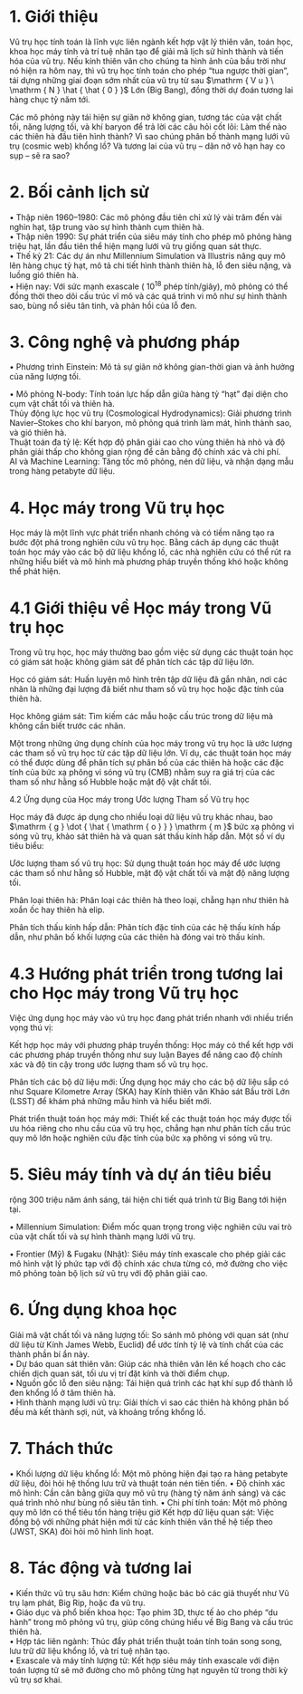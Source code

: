

# 1. Giới thiệu

Vũ trụ học tính toán là lĩnh vực liên ngành kết hợp vật lý thiên văn, toán học, khoa học máy tính và trí tuệ nhân tạo để giải mã lịch sử hình thành và tiến hóa của vũ trụ. Nếu kính thiên văn cho chúng ta hình ảnh của bầu trời như nó hiện ra hôm nay, thì vũ trụ học tính toán cho phép “tua ngược thời gian”, tái dựng những giai đoạn sớm nhất của vũ trụ từ sau $\mathrm { V u } \ \mathrm { N } \hat { \hat { 0 } }$ Lớn (Big Bang), đồng thời dự đoán tương lai hàng chục tỷ năm tới.

Các mô phỏng này tái hiện sự giãn nở không gian, tương tác của vật chất tối, năng lượng tối, và khí baryon để trả lời các câu hỏi cốt lõi: Làm thế nào các thiên hà đầu tiên hình thành? Vì sao chúng phân bố thành mạng lưới vũ trụ (cosmic web) khổng lồ? Và tương lai của vũ trụ – dãn nở vô hạn hay co sụp – sẽ ra sao?

# 2. Bối cảnh lịch sử

• Thập niên 1960–1980: Các mô phỏng đầu tiên chỉ xử lý vài trăm đến vài nghìn hạt, tập trung vào sự hình thành cụm thiên hà.   
• Thập niên 1990: Sự phát triển của siêu máy tính cho phép mô phỏng hàng triệu hạt, lần đầu tiên thể hiện mạng lưới vũ trụ giống quan sát thực.   
• Thế kỷ 21: Các dự án như Millennium Simulation và Illustris nâng quy mô lên hàng chục tỷ hạt, mô tả chi tiết hình thành thiên hà, lỗ đen siêu nặng, và luồng gió thiên hà.   
• Hiện nay: Với sức mạnh exascale ( $1 0 ^ { 1 8 }$ phép tính/giây), mô phỏng có thể đồng thời theo dõi cấu trúc vĩ mô và các quá trình vi mô như sự hình thành sao, bùng nổ siêu tân tinh, và phản hồi của lỗ đen.

# 3. Công nghệ và phương pháp

• Phương trình Einstein: Mô tả sự giãn nở không gian-thời gian và ảnh hưởng của năng lượng tối.



• Mô phỏng N-body: Tính toán lực hấp dẫn giữa hàng tỷ “hạt” đại diện cho cụm vật chất tối và thiên hà.   
Thủy động lực học vũ trụ (Cosmological Hydrodynamics): Giải phương trình Navier–Stokes cho khí baryon, mô phỏng quá trình làm mát, hình thành sao, và gió thiên hà.   
Thuật toán đa tỷ lệ: Kết hợp độ phân giải cao cho vùng thiên hà nhỏ và độ phân giải thấp cho không gian rộng để cân bằng độ chính xác và chi phí.   
AI và Machine Learning: Tăng tốc mô phỏng, nén dữ liệu, và nhận dạng mẫu trong hàng petabyte dữ liệu.

# 4. Học máy trong Vũ trụ học

Học máy là một lĩnh vực phát triển nhanh chóng và có tiềm năng tạo ra bước đột phá trong nghiên cứu vũ trụ học. Bằng cách áp dụng các thuật toán học máy vào các bộ dữ liệu khổng lồ, các nhà nghiên cứu có thể rút ra những hiểu biết và mô hình mà phương pháp truyền thống khó hoặc không thể phát hiện.

# 4.1 Giới thiệu về Học máy trong Vũ trụ học

Trong vũ trụ học, học máy thường bao gồm việc sử dụng các thuật toán học có giám sát hoặc không giám sát để phân tích các tập dữ liệu lớn.

Học có giám sát: Huấn luyện mô hình trên tập dữ liệu đã gắn nhãn, nơi các nhãn là những đại lượng đã biết như tham số vũ trụ học hoặc đặc tính của thiên hà.

Học không giám sát: Tìm kiếm các mẫu hoặc cấu trúc trong dữ liệu mà không cần biết trước các nhãn.

Một trong những ứng dụng chính của học máy trong vũ trụ học là ước lượng các tham số vũ trụ học từ các tập dữ liệu lớn. Ví dụ, các thuật toán học máy có thể được dùng để phân tích sự phân bố của các thiên hà hoặc các đặc tính của bức xạ phông vi sóng vũ trụ (CMB) nhằm suy ra giá trị của các tham số như hằng số Hubble hoặc mật độ vật chất tối.

4.2 Ứng dụng của Học máy trong Ước lượng Tham số Vũ trụ học



Học máy đã được áp dụng cho nhiều loại dữ liệu vũ trụ khác nhau, bao $\mathrm { g } \dot { \hat { \mathrm { o } } } \mathrm { m }$ bức xạ phông vi sóng vũ trụ, khảo sát thiên hà và quan sát thấu kính hấp dẫn. Một số ví dụ tiêu biểu:

Ước lượng tham số vũ trụ học: Sử dụng thuật toán học máy để ước lượng các tham số như hằng số Hubble, mật độ vật chất tối và mật độ năng lượng tối.

Phân loại thiên hà: Phân loại các thiên hà theo loại, chẳng hạn như thiên hà xoắn ốc hay thiên hà elip.

Phân tích thấu kính hấp dẫn: Phân tích đặc tính của các hệ thấu kính hấp dẫn, như phân bố khối lượng của các thiên hà đóng vai trò thấu kính.

# 4.3 Hướng phát triển trong tương lai cho Học máy trong Vũ trụ học

Việc ứng dụng học máy vào vũ trụ học đang phát triển nhanh với nhiều triển vọng thú vị:

Kết hợp học máy với phương pháp truyền thống: Học máy có thể kết hợp với các phương pháp truyền thống như suy luận Bayes để nâng cao độ chính xác và độ tin cậy trong ước lượng tham số vũ trụ học.

Phân tích các bộ dữ liệu mới: Ứng dụng học máy cho các bộ dữ liệu sắp có như Square Kilometre Array (SKA) hay Kính thiên văn Khảo sát Bầu trời Lớn (LSST) để khám phá những mẫu hình và hiểu biết mới.

Phát triển thuật toán học máy mới: Thiết kế các thuật toán học máy được tối ưu hóa riêng cho nhu cầu của vũ trụ học, chẳng hạn như phân tích cấu trúc quy mô lớn hoặc nghiên cứu đặc tính của bức xạ phông vi sóng vũ trụ.

# 5. Siêu máy tính và dự án tiêu biểu

rộng 300 triệu năm ánh sáng, tái hiện chi tiết quá trình từ Big Bang tới hiện tại.



• Millennium Simulation: Điểm mốc quan trọng trong việc nghiên cứu vai trò của vật chất tối và sự hình thành mạng lưới vũ trụ.

• Frontier (Mỹ) & Fugaku (Nhật): Siêu máy tính exascale cho phép giải các mô hình vật lý phức tạp với độ chính xác chưa từng có, mở đường cho việc mô phỏng toàn bộ lịch sử vũ trụ với độ phân giải cao.

# 6. Ứng dụng khoa học

Giải mã vật chất tối và năng lượng tối: So sánh mô phỏng với quan sát (như dữ liệu từ Kính James Webb, Euclid) để ước tính tỷ lệ và tính chất của các thành phần bí ẩn này.   
• Dự báo quan sát thiên văn: Giúp các nhà thiên văn lên kế hoạch cho các chiến dịch quan sát, tối ưu vị trí đặt kính và thời điểm chụp.   
• Nguồn gốc lỗ đen siêu nặng: Tái hiện quá trình các hạt khí sụp đổ thành lỗ đen khổng lồ ở tâm thiên hà.   
• Hình thành mạng lưới vũ trụ: Giải thích vì sao các thiên hà không phân bố đều mà kết thành sợi, nút, và khoảng trống khổng lồ.

# 7. Thách thức

• Khối lượng dữ liệu khổng lồ: Một mô phỏng hiện đại tạo ra hàng petabyte dữ liệu, đòi hỏi hệ thống lưu trữ và thuật toán nén tiên tiến. • Độ chính xác mô hình: Cần cân bằng giữa quy mô vũ trụ (hàng tỷ năm ánh sáng) và các quá trình nhỏ như bùng nổ siêu tân tinh. • Chi phí tính toán: Một mô phỏng quy mô lớn có thể tiêu tốn hàng triệu giờ Kết hợp dữ liệu quan sát: Việc đồng bộ với những phát hiện mới từ các kính thiên văn thế hệ tiếp theo (JWST, SKA) đòi hỏi mô hình linh hoạt.



# 8. Tác động và tương lai

• Kiến thức vũ trụ sâu hơn: Kiểm chứng hoặc bác bỏ các giả thuyết như Vũ trụ lạm phát, Big Rip, hoặc đa vũ trụ.   
• Giáo dục và phổ biến khoa học: Tạo phim 3D, thực tế ảo cho phép “du hành” trong mô phỏng vũ trụ, giúp công chúng hiểu về Big Bang và cấu trúc thiên hà.   
• Hợp tác liên ngành: Thúc đẩy phát triển thuật toán tính toán song song, lưu trữ dữ liệu khổng lồ, và trí tuệ nhân tạo.   
• Exascale và máy tính lượng tử: Kết hợp siêu máy tính exascale với điện toán lượng tử sẽ mở đường cho mô phỏng từng hạt nguyên tử trong thời kỳ vũ trụ sơ khai.
